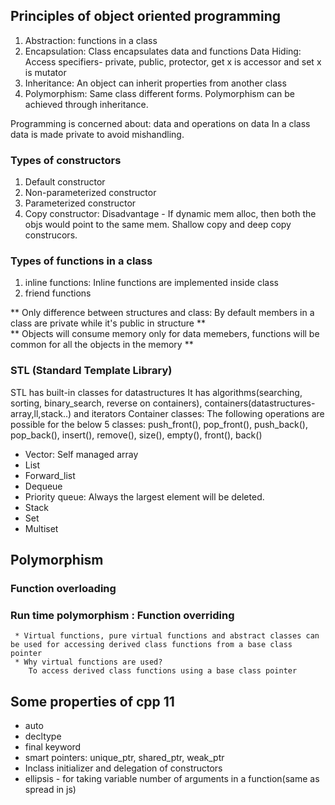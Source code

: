 ## Principles of object oriented programming   
 1. Abstraction: functions in a class
 2. Encapsulation: Class encapsulates data and functions
      Data Hiding: Access specifiers- private, public, protector, get x is accessor and set x is mutator
 3. Inheritance: An object can inherit properties from another class
 4. Polymorphism: Same class different forms. Polymorphism can be achieved through inheritance.
 
 Programming is concerned about: data and operations on data
 In a class data is made private to avoid mishandling.
 ### Types of constructors
 1. Default constructor
 2. Non-parameterized constructor
 3. Parameterized constructor
 4. Copy constructor: Disadvantage - If dynamic mem alloc, then both the objs would point to the same mem. Shallow copy and deep copy construcors.
 
 ### Types of functions in a class
  1. inline functions: Inline functions are implemented inside class
  2. friend functions
  
  ** Only difference between structures and class: By default members in a class are private while it's public in structure **   
 ** Objects will consume memory only for data memebers, functions will be common for all the objects in the memory **
### STL (Standard Template Library)
STL has built-in classes for datastructures
It has algorithms(searching, sorting, binary_search, reverse on containers), containers(datastructures-array,ll,stack..) and iterators
Container classes:
The following operations are possible for the below 5 classes: push_front(), pop_front(), push_back(), pop_back(), insert(), remove(), size(), empty(), front(), back()
* Vector: Self managed array
* List
* Forward_list
* Dequeue
* Priority queue: Always the largest element will be deleted.
* Stack
* Set
* Multiset
## Polymorphism
 ### Function overloading
 ### Run time polymorphism : Function overriding
     * Virtual functions, pure virtual functions and abstract classes can be used for accessing derived class functions from a base class pointer
     * Why virtual functions are used?    
        To access derived class functions using a base class pointer    
## Some properties of cpp 11
* auto
* decltype
* final keyword
* smart pointers: unique_ptr, shared_ptr, weak_ptr
* Inclass initializer and delegation of constructors
* ellipsis - for taking variable number of arguments in a function(same as spread in js)
